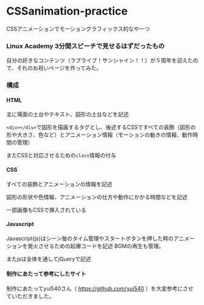 # CSSanimation-practice
CSSアニメーションでモーショングラフィックス的なやーつ

### Linux Academy 3分間スピーチで見せるはずだったもの
自分の好きなコンテンツ（ラブライブ！サンシャイン！！）が５周年を迎えたので、それのお祝いページを作ってみた。

### 構成
#### HTML
主に場面の土台やテキスト、図形の土台などを記述

`<div></div>`で図形を描画するタグとし、後述するCSSですべての装飾（図形の形や大きさ、色など）とアニメーション情報（モーションの動きの情報、動作時間の管理）

またCSSと対応させるための`class`情報の付与

#### CSS
すべての装飾とアニメーションの情報を記述

図形の形状や色情報、アニメーションの仕方や動作にかかる時間などを記述

一部画像もCSSで挿入されている

#### Javascript
Javascript(js)はシーン毎のタイム管理やスタートボタンを押した時のアニメーションを発火させるための起爆コードを記述
BGMの再生も管理。

またjsは全体を通してjQueryで記述

#### 制作にあたって参考にしたサイト
制作にあたってyui540さん（ https://github.com/yui540 ）を大変参考にさせていただきました。
